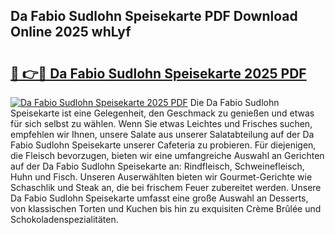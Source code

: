 ## Da Fabio Sudlohn Speisekarte PDF Download Online 2025 whLyf

# <h2><a href="http://gcbqsy.nevu.top/?p=Da+Fabio+Sudlohn+Speisekarte">🔗 👉🔴 Da Fabio Sudlohn Speisekarte 2025 PDF</a></h2>

[![Da Fabio Sudlohn Speisekarte 2025 PDF](https://i.imgur.com/dBaPXMq.png)](http://gcbqsy.nevu.top/?p=Da+Fabio+Sudlohn+Speisekarte)
Die Da Fabio Sudlohn Speisekarte ist eine Gelegenheit, den Geschmack zu genießen und etwas für sich selbst zu wählen. Wenn Sie etwas Leichtes und Frisches suchen, empfehlen wir Ihnen, unsere Salate aus unserer Salatabteilung auf der Da Fabio Sudlohn Speisekarte unserer Cafeteria zu probieren. Für diejenigen, die Fleisch bevorzugen, bieten wir eine umfangreiche Auswahl an Gerichten auf der Da Fabio Sudlohn Speisekarte an: Rindfleisch, Schweinefleisch, Huhn und Fisch. Unseren Auserwählten bieten wir Gourmet-Gerichte wie Schaschlik und Steak an, die bei frischem Feuer zubereitet werden. Unsere Da Fabio Sudlohn Speisekarte umfasst eine große Auswahl an Desserts, von klassischen Torten und Kuchen bis hin zu exquisiten Crème Brûlée und Schokoladenspezialitäten.
